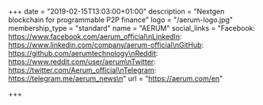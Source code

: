 +++
date = "2019-02-15T13:03:00+01:00"
description = "Nextgen blockchain for programmable P2P finance"
logo = "/aerum-logo.jpg"
membership_type = "standard"
name = "AERUM"
social_links = "Facebook: https://www.facebook.com/aerum_official\nLinkedIn: https://www.linkedin.com/company/aerum-official\nGitHub: https://github.com/aerumtechnology\nReddit: https://www.reddit.com/user/aerum\nTwitter: https://twitter.com/Aerum_official\nTelegram: https://telegram.me/aerum_news\n"
url = "https://aerum.com/en"

+++
